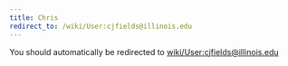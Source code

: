 ```yaml
---
title: Chris
redirect_to: /wiki/User:cjfields@illinois.edu
---
```


You should automatically be redirected to [wiki/User:cjfields@illinois.edu](User:cjfields@illinois.edu)
